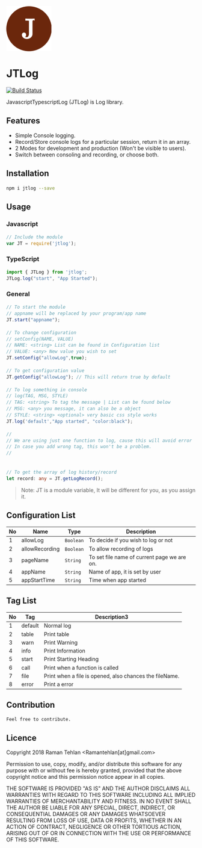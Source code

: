
<img src="https://github.com/ramantehlan/JTLog/blob/develop/art/JTLog.png" width="120px">

# JTLog

[![Build Status](https://travis-ci.org/ramantehlan/JTLog.svg?branch=master)](https://travis-ci.org/ramantehlan/JTLog)

JavascriptTypescriptLog (JTLog) is Log library.

## Features 

- Simple Console logging.
- Record/Store console logs for a particular session, return it in an array.
- 2 Modes for development and production (Won't be visible to users).
- Switch between consoling and recording, or choose both.

## Installation 

```sh
npm i jtlog --save
```
## Usage

### Javascript

```javascript
// Include the module
var JT = require('jtlog');

```

### TypeScript
```typescript
import { JTLog } from 'jtlog';
JTLog.log("start", "App Started");
```

### General

```Typescript
// To start the module 
// appname will be replaced by your program/app name
JT.start("appname");

// To change configuration
// setConfig(NAME, VALUE)
// NAME: <string> List can be found in Configuration list
// VALUE: <any> New value you wish to set
JT.setConfig("allowLog",true);

// To get configuration value
JT.getConfig("allowLog"); // This will return true by default

// To log something in console
// log(TAG, MSG, STYLE)
// TAG: <string> To tag the message | List can be found below
// MSG: <any> you message, it can also be a object
// STYLE: <string> <optional> very basic css style works
JT.log('default',"App started", "color:black");

//
// We are using just one function to log, cause this will avoid error
// In case you add wrong tag, this won't be a problem.
//


// To get the array of log history/record 
let record: any = JT.getLogRecord();
```

> Note: JT is a module variable, It will be different for you, as you assign it.

## Configuration List

No | Name | Type | Description |
---|------|------|-------------|
1  | allowLog | `Boolean` | To decide if you wish to log or not
2  | allowRecording | `Boolean` | To allow recording of logs
3  | pageName | `String` | To set file name of current page we are on. 
4  | appName  | `String` | Name of app, it is set by user
5  | appStartTime | `String` | Time when app started


## Tag List

No | Tag | Description3  
---|------|------------|
1 | default | Normal log
2 | table | Print table
3 | warn | Print Warning 
4 | info | Print Information 
5 | start | Print Starting Heading
6 | call | Print when a function is called
7 | file | Print when a file is opened, also chances the fileName.
8 | error | Print a error 


## Contribution
    Feel free to contribute.

## Licence

Copyright 2018 Raman Tehlan <Ramantehlan[at]gmail.com>

Permission to use, copy, modify, and/or distribute this software for any purpose with or without fee is hereby granted, provided that the above copyright notice and this permission notice appear in all copies.

THE SOFTWARE IS PROVIDED "AS IS" AND THE AUTHOR DISCLAIMS ALL WARRANTIES WITH REGARD TO THIS SOFTWARE INCLUDING ALL IMPLIED WARRANTIES OF MERCHANTABILITY AND FITNESS. IN NO EVENT SHALL THE AUTHOR BE LIABLE FOR ANY SPECIAL, DIRECT, INDIRECT, OR CONSEQUENTIAL DAMAGES OR ANY DAMAGES WHATSOEVER RESULTING FROM LOSS OF USE, DATA OR PROFITS, WHETHER IN AN ACTION OF CONTRACT, NEGLIGENCE OR OTHER TORTIOUS ACTION, ARISING OUT OF OR IN CONNECTION WITH THE USE OR PERFORMANCE OF THIS SOFTWARE.
